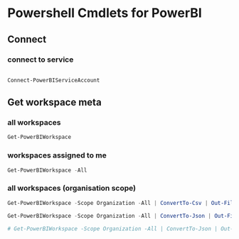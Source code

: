 # Powershell Cmdlets for PowerBI


## Connect
### connect to service

```powershell

Connect-PowerBIServiceAccount

```

## Get workspace meta
### all workspaces

```powershell
Get-PowerBIWorkspace
```

### workspaces assigned to me

```powershell
Get-PowerBIWorkspace -All
```

### all workspaces (organisation scope)

```powershell
Get-PowerBIWorkspace -Scope Organization -All | ConvertTo-Csv | Out-File c:\PowerBIWorkspaces.csv

Get-PowerBIWorkspace -Scope Organization -All | ConvertTo-Json | Out-File c:\PowerBIWorkspaces.json

# Get-PowerBIWorkspace -Scope Organization -All | ConvertTo-Json | Out-File c:\FolderName\FileName.json
```
